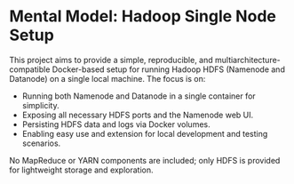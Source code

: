 # Mental Model: Hadoop Single Node Setup

This project aims to provide a simple, reproducible, and multiarchitecture-compatible Docker-based setup for running Hadoop HDFS (Namenode and Datanode) on a single local machine. The focus is on:
- Running both Namenode and Datanode in a single container for simplicity.
- Exposing all necessary HDFS ports and the Namenode web UI.
- Persisting HDFS data and logs via Docker volumes.
- Enabling easy use and extension for local development and testing scenarios.

No MapReduce or YARN components are included; only HDFS is provided for lightweight storage and exploration.
